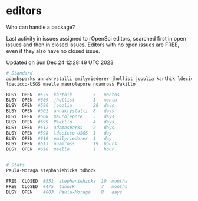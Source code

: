 # editors

Who can handle a package?

Last activity in issues assigned to rOpenSci editors, searched first in open
issues and then in closed issues. Editors with no open issues are FREE, even if
they also have no closed issue.


Updated on Sun Dec 24 12:28:49 UTC 2023

```bash
# Standard
adamhsparks annakrystalli emilyriederer jhollist jooolia karthik ldecicco
ldecicco-USGS maelle maurolepore noamross Pakillo

BUSY  OPEN  #575  karthik        5   months
BUSY  OPEN  #609  jhollist       1   month
BUSY  OPEN  #590  jooolia        28  days
BUSY  OPEN  #502  annakrystalli  8   days
BUSY  OPEN  #608  maurolepore    5   days
BUSY  OPEN  #599  Pakillo        4   days
BUSY  OPEN  #612  adamhsparks    2   days
BUSY  OPEN  #598  ldecicco-USGS  1   day
BUSY  OPEN  #619  emilyriederer  1   day
BUSY  OPEN  #613  noamross       19  hours
BUSY  OPEN  #618  maelle         1   hour


# Stats
Paula-Moraga stephaniehicks tdhock

FREE  CLOSED  #551  stephaniehicks  10  months
FREE  CLOSED  #475  tdhock          7   months
BUSY  OPEN    #603  Paula-Moraga    8   days
```
